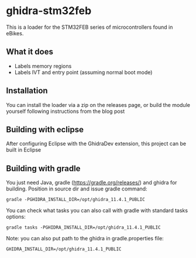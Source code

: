 # ghidra-stm32feb

This is a loader for the STM32FEB series of microcontrollers found in eBikes.

## What it does

* Labels memory regions
* Labels IVT and entry point (assuming normal boot mode)

## Installation

You can install the loader via a zip on the releases page, or build the module yourself following instructions from the blog post

## Building with eclipse

After configuring Eclipse with the GhidraDev extension, this project can be built in Eclipse

## Building with gradle

You just need Java, gradle (https://gradle.org/releases/) and ghidra for building. Position in source dir and issue gradle command:

```
gradle -PGHIDRA_INSTALL_DIR=/opt/ghidra_11.4.1_PUBLIC
```

You can check what tasks you can also call with gradle with standard tasks options:

```
gradle tasks -PGHIDRA_INSTALL_DIR=/opt/ghidra_11.4.1_PUBLIC
```

Note: you can also put path to the ghidra in gradle.properties file:
```
GHIDRA_INSTALL_DIR=/opt/ghidra_11.4.1_PUBLIC
```

